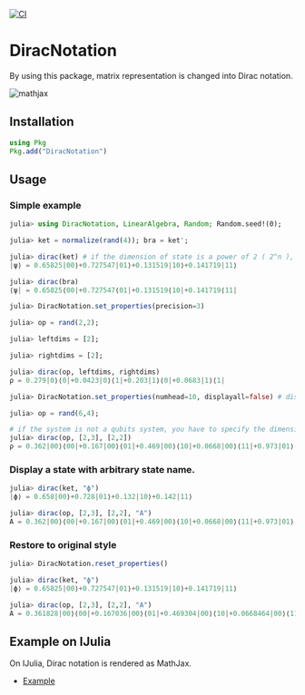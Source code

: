 [![CI](https://github.com/goropikari/DiracNotation.jl/actions/workflows/CI.yml/badge.svg)](https://github.com/goropikari/DiracNotation.jl/actions/workflows/CI.yml)

# DiracNotation

By using this package, matrix representation is changed into Dirac notation.

![mathjax](examples/mathjax.png)

## Installation
```julia
using Pkg
Pkg.add("DiracNotation")
```

## Usage
### Simple example
```julia
julia> using DiracNotation, LinearAlgebra, Random; Random.seed!(0);

julia> ket = normalize(rand(4)); bra = ket';

julia> dirac(ket) # if the dimension of state is a power of 2 ( 2^n ), it is interpreted as n-qubit system.
|ψ⟩ = 0.65825|00⟩+0.727547|01⟩+0.131519|10⟩+0.141719|11⟩

julia> dirac(bra)
⟨ψ| = 0.65825⟨00|+0.727547⟨01|+0.131519⟨10|+0.141719⟨11|

julia> DiracNotation.set_properties(precision=3)

julia> op = rand(2,2);

julia> leftdims = [2];

julia> rightdims = [2];

julia> dirac(op, leftdims, rightdims)
ρ = 0.279|0⟩⟨0|+0.0423|0⟩⟨1|+0.203|1⟩⟨0|+0.0683|1⟩⟨1|

julia> DiracNotation.set_properties(numhead=10, displayall=false) # display numhead terms

julia> op = rand(6,4);

# if the system is not a qubits system, you have to specify the dimensions explicitly.
julia> dirac(op, [2,3], [2,2])
ρ = 0.362|00⟩⟨00|+0.167|00⟩⟨01|+0.469|00⟩⟨10|+0.0668|00⟩⟨11|+0.973|01⟩⟨00|+0.655|01⟩⟨01|+0.0624|01⟩⟨10|+0.157|01⟩⟨11|+0.586|02⟩⟨00|+0.576|02⟩⟨01| +...
```


### Display a state with arbitrary state name.
```julia
julia> dirac(ket, "ϕ")
|ϕ⟩ = 0.658|00⟩+0.728|01⟩+0.132|10⟩+0.142|11⟩

julia> dirac(op, [2,3], [2,2], "A")
A = 0.362|00⟩⟨00|+0.167|00⟩⟨01|+0.469|00⟩⟨10|+0.0668|00⟩⟨11|+0.973|01⟩⟨00|+0.655|01⟩⟨01|+0.0624|01⟩⟨10|+0.157|01⟩⟨11|+0.586|02⟩⟨00|+0.576|02⟩⟨01| +...
```

### Restore to original style
```julia
julia> DiracNotation.reset_properties()

julia> dirac(ket, "ϕ")
|ϕ⟩ = 0.65825|00⟩+0.727547|01⟩+0.131519|10⟩+0.141719|11⟩

julia> dirac(op, [2,3], [2,2], "A")
A = 0.361828|00⟩⟨00|+0.167036|00⟩⟨01|+0.469304|00⟩⟨10|+0.0668464|00⟩⟨11|+0.973216|01⟩⟨00|+0.655448|01⟩⟨01|+0.0623676|01⟩⟨10|+0.156637|01⟩⟨11|+0.585812|02⟩⟨00|+0.575887|02⟩⟨01|+0.353129|02⟩⟨10|+0.605297|02⟩⟨11|+0.539289|10⟩⟨00|+0.868279|10⟩⟨01|+0.767602|10⟩⟨10|+0.135745|10⟩⟨11|+0.260036|11⟩⟨00|+0.9678|11⟩⟨01|+0.043141|11⟩⟨10|+0.838118|11⟩⟨11|+0.910047|12⟩⟨00|+0.76769|12⟩⟨01|+0.267985|12⟩⟨10|+0.914712|12⟩⟨11|
```


## Example on IJulia
On IJulia, Dirac notation is rendered as MathJax.

- [Example](http://nbviewer.jupyter.org/github/goropikari/DiracNotation.jl/blob/master/examples/example.ipynb)
